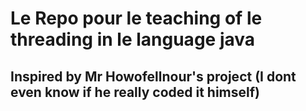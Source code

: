 # Le Repo pour le teaching of le threading in le language java
## Inspired by Mr Howofellnour's project (I dont even know if he really coded it himself)
